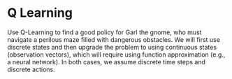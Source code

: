 # Q Learning
Use Q-Learning to find a good policy for Garl the gnome, who must navigate a perilous maze filled with dangerous obstacles. We will first use discrete states and then upgrade the problem to using continuous states (observation vectors), which will require using function approximation (e.g., a neural network). In both cases, we assume discrete time steps and discrete actions.
